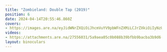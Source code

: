 ```yaml
---
title: "Zombieland: Double Tap (2019)"
position: 6
date: 2024-04-14T20:55:46.860Z
covers: 
- https://images.are.na/eyJidWNrZXQiOiJhcmVuYV9pbWFnZXMiLCJrZXkiOiIyNzU1NjAzMS9vcmlnaW5hbF80MWU1ZjBhNjk3OGQ4NDkyMjAyNDA0MTQtMi10a3pqd2gucG5nIiwiZWRpdHMiOnsicmVzaXplIjp7IndpZHRoIjoxODAwLCJoZWlnaHQiOjE4MDAsImZpdCI6Imluc2lkZSIsIndpdGhvdXRFbmxhcmdlbWVudCI6dHJ1ZX0sIndlYnAiOnsicXVhbGl0eSI6NjV9LCJqcGVnIjp7InF1YWxpdHkiOjY1fSwicm90YXRlIjpudWxsfX0=?bc=0
videos: 
- https://attachments.are.na/27556031/5a9aea05c0b088b39bfbb9bacba3b9d6.mp4?1713128148
layout: binoculars
---
```


